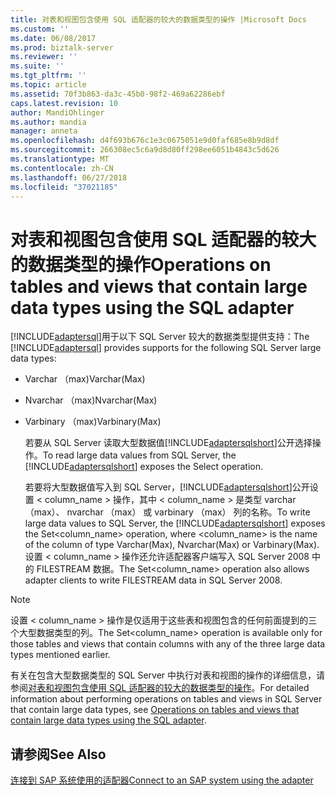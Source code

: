 ```yaml
---
title: 对表和视图包含使用 SQL 适配器的较大的数据类型的操作 |Microsoft Docs
ms.custom: ''
ms.date: 06/08/2017
ms.prod: biztalk-server
ms.reviewer: ''
ms.suite: ''
ms.tgt_pltfrm: ''
ms.topic: article
ms.assetid: 70f3b863-da3c-45b0-98f2-469a62286ebf
caps.latest.revision: 10
author: MandiOhlinger
ms.author: mandia
manager: anneta
ms.openlocfilehash: d4f693b676c1e3c0675051e9d0faf685e8b9d8df
ms.sourcegitcommit: 266308ec5c6a9d8d80ff298ee6051b4843c5d626
ms.translationtype: MT
ms.contentlocale: zh-CN
ms.lasthandoff: 06/27/2018
ms.locfileid: "37021185"
---
```

# <a name="operations-on-tables-and-views-that-contain-large-data-types-using-the-sql-adapter"></a><span data-ttu-id="f8a14-102">对表和视图包含使用 SQL 适配器的较大的数据类型的操作</span><span class="sxs-lookup"><span data-stu-id="f8a14-102">Operations on tables and views that contain large data types using the SQL adapter</span></span>
<span data-ttu-id="f8a14-103">[!INCLUDE[adaptersql](../../includes/adaptersql-md.md)]用于以下 SQL Server 较大的数据类型提供支持：</span><span class="sxs-lookup"><span data-stu-id="f8a14-103">The [!INCLUDE[adaptersql](../../includes/adaptersql-md.md)] provides supports for the following SQL Server large data types:</span></span>  
  
- <span data-ttu-id="f8a14-104">Varchar （max)</span><span class="sxs-lookup"><span data-stu-id="f8a14-104">Varchar(Max)</span></span>  
  
- <span data-ttu-id="f8a14-105">Nvarchar （max)</span><span class="sxs-lookup"><span data-stu-id="f8a14-105">Nvarchar(Max)</span></span>  
  
- <span data-ttu-id="f8a14-106">Varbinary （max)</span><span class="sxs-lookup"><span data-stu-id="f8a14-106">Varbinary(Max)</span></span>  
  
  <span data-ttu-id="f8a14-107">若要从 SQL Server 读取大型数据值[!INCLUDE[adaptersqlshort](../../includes/adaptersqlshort-md.md)]公开选择操作。</span><span class="sxs-lookup"><span data-stu-id="f8a14-107">To read large data values from SQL Server, the [!INCLUDE[adaptersqlshort](../../includes/adaptersqlshort-md.md)] exposes the Select operation.</span></span>  
  
  <span data-ttu-id="f8a14-108">若要将大型数据值写入到 SQL Server，[!INCLUDE[adaptersqlshort](../../includes/adaptersqlshort-md.md)]公开设置 < column_name > 操作，其中 < column_name > 是类型 varchar （max）、 nvarchar （max） 或 varbinary （max） 列的名称。</span><span class="sxs-lookup"><span data-stu-id="f8a14-108">To write large data values to SQL Server, the [!INCLUDE[adaptersqlshort](../../includes/adaptersqlshort-md.md)] exposes the Set<column_name> operation, where <column_name> is the name of the column of type Varchar(Max), Nvarchar(Max) or Varbinary(Max).</span></span> <span data-ttu-id="f8a14-109">设置 < column_name > 操作还允许适配器客户端写入 SQL Server 2008 中的 FILESTREAM 数据。</span><span class="sxs-lookup"><span data-stu-id="f8a14-109">The Set<column_name> operation also allows adapter clients to write FILESTREAM data in SQL Server 2008.</span></span>  
  
> [!NOTE]
>  <span data-ttu-id="f8a14-110">设置 < column_name > 操作是仅适用于这些表和视图包含的任何前面提到的三个大型数据类型的列。</span><span class="sxs-lookup"><span data-stu-id="f8a14-110">The Set<column_name> operation is available only for those tables and views that contain columns with any of the three large data types mentioned earlier.</span></span>  
  
 <span data-ttu-id="f8a14-111">有关在包含大型数据类型的 SQL Server 中执行对表和视图的操作的详细信息，请参阅[对表和视图包含使用 SQL 适配器的较大的数据类型的操作](../../adapters-and-accelerators/adapter-sql/supported-operations-on-tables-and-views-with-large-data-types-with-sql-adapter.md)。</span><span class="sxs-lookup"><span data-stu-id="f8a14-111">For detailed information about performing operations on tables and views in SQL Server that contain large data types, see [Operations on tables and views that contain large data types using the SQL adapter](../../adapters-and-accelerators/adapter-sql/supported-operations-on-tables-and-views-with-large-data-types-with-sql-adapter.md).</span></span>  
  
## <a name="see-also"></a><span data-ttu-id="f8a14-112">请参阅</span><span class="sxs-lookup"><span data-stu-id="f8a14-112">See Also</span></span>  
 [<span data-ttu-id="f8a14-113">连接到 SAP 系统使用的适配器</span><span class="sxs-lookup"><span data-stu-id="f8a14-113">Connect to an SAP system using the adapter</span></span>](../../adapters-and-accelerators/adapter-sap/connect-to-an-sap-system-using-the-adapter.md)